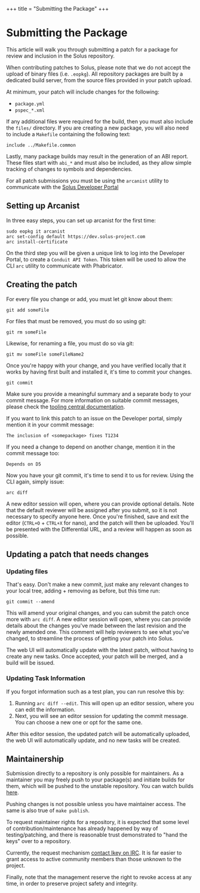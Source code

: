 +++
title = "Submitting the Package"
+++
# Submitting the Package

This article will walk you through submitting a patch for a package for review and inclusion in the Solus repository.

When contributing patches to Solus, please note that we do not accept the upload of binary files (i.e. `.eopkg`).
All repository packages are built by a dedicated build server, from the source files provided in your patch upload.

At minimum, your patch will include changes for the following:

 * `package.yml`
 * `pspec_*.xml`

If any additional files were required for the build, then you must also include the `files/` directory.
If you are creating a new package, you will also need to include a `Makefile` containing the following text:

```
include ../Makefile.common
```

Lastly, many package builds may result in the generation of an ABI report. These files start with `abi_*` and must also
be included, as they allow simple tracking of changes to symbols and dependencies.

For all patch submissions you must be using the `arcanist` utility to communicate with the [Solus Developer Portal](https://dev.solus-project.com/)

## Setting up Arcanist

In three easy steps, you can set up arcanist for the first time:

```
sudo eopkg it arcanist
arc set-config default https://dev.solus-project.com
arc install-certificate
```

On the third step you will be given a unique link to log into the Developer Portal, to create a `Conduit API Token`. This
token will be used to allow the CLI `arc` utility to communicate with Phabricator.


## Creating the patch

For every file you change or add, you must let git know about them:

```
git add someFile
```

For files that must be removed, you must do so using git:

```
git rm someFile
```

Likewise, for renaming a file, you must do so via git:

```
git mv someFile someFileName2
```

Once you're happy with your change, and you have verified locally that it works by having first built and
installed it, it's time to commit your changes.

```
git commit
```

Make sure you provide a meaningful summary and a separate body to your commit message. For more information
on suitable commit messages, please check the [tooling central documentation](https://github.com/solus-project/tooling-central/blob/master/README.rst#using-git).

If you want to link this patch to an issue on the Developer portal, simply mention it in your commit message:

```
The inclusion of <somepackage> fixes T1234
```


If you need a change to depend on another change, mention it in the commit message too:

```
Depends on D5
```

Now you have your git commit, it's time to send it to us for review. Using the CLI again, simply issue:

```
arc diff
```

A new editor session will open, where you can provide optional details. Note that the default reviewer will
be assigned after you submit, so it is not necessary to specify anyone here. Once you're finished, save and
exit the editor (`CTRL+O` + `CTRL+X` for nano), and the patch will then be uploaded. You'll be presented
with the Differential URL, and a review will happen as soon as possible.

## Updating a patch that needs changes

### Updating files

That's easy. Don't make a new commit, just make any relevant changes to your local tree, adding + removing as
before, but this time run:

```
git commit --amend
```

This will amend your original changes, and you can submit the patch once more with `arc diff`.
A new editor session will open, where you can provide details about the changes you've made between the last
revision and the newly amended one. This comment will help reviewers to see what you've changed, to streamline
the process of getting your patch into Solus.

The web UI will automatically update with the latest patch, without having to create any new tasks. Once accepted, your patch
will be merged, and a build will be issued.

### Updating Task Information

If you forgot information such as a test plan, you can run resolve this by:

1. Running `arc diff --edit`. This will open up an editor session, where you can edit the information.
2. Next, you will see an editor session for updating the commit message. You can choose a new one or opt for the same one.

After this editor session, the updated patch will be automatically uploaded, the web UI will automatically update, and no new tasks will be created.


## Maintainership

Submission directly to a repository is only possible for maintainers. As a maintainer you may freely push to your package(s) and initiate builds for them, which will be pushed to the unstable repository. You can watch 
builds [here](https://build.solus-project.com/).

Pushing changes is not possible unless you have maintainer access. The same is also true of `make publish`.

To request maintainer rights for a repository, it is expected that some level of contribution/maintenance has already happened by way of testing/patching, and there is reasonable trust demonstrated to "hand the keys" 
over to a repository.

Currently, the request mechanism [contact Ikey on IRC](/articles/contributing/getting-involved/en). It is far easier to grant access to active community members than those unknown to the project.

Finally, note that the management reserve the right to revoke access at any time, in order to preserve project safety and integrity.
